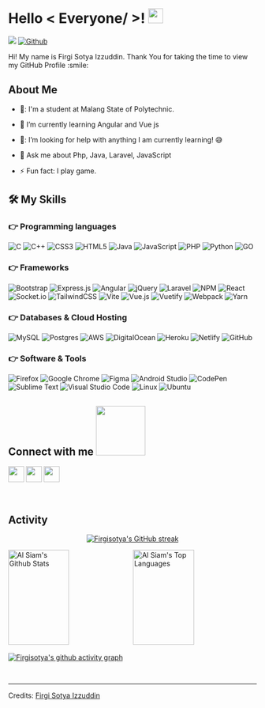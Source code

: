 <h1> Hello < Everyone/ >! <img src = "https://raw.githubusercontent.com/MartinHeinz/MartinHeinz/master/wave.gif" width = 30px> </h1>
<p align='center'>
</p>


![](https://komarev.com/ghpvc/?username=Firgisotya&color=blue)
[![Github](https://img.shields.io/github/followers/Firgisotya?label=Follow&style=social)](https://github.com/Firgisotya)

<div size='20px'> Hi! My name is Firgi Sotya Izzuddin. Thank You for taking the time to view my GitHub Profile :smile: 
</div>

<h2> About Me </h2>



- 🏫: I'm a student at Malang State of Polytechnic.
  
- 🌱 I’m currently learning Angular and Vue js
  
- 🤔: I’m looking for help with anything I am currently learning! 😅
  
- 💬 Ask me about Php, Java, Laravel, JavaScript
  
- ⚡ Fun fact: I play game.

## 🛠️ My Skills

### 👉 Programming languages
  ![C](https://img.shields.io/badge/c-%2300599C.svg?style=for-the-badge&logo=c&logoColor=white) ![C++](https://img.shields.io/badge/c++-%2300599C.svg?style=for-the-badge&logo=c%2B%2B&logoColor=white) ![CSS3](https://img.shields.io/badge/css3-%231572B6.svg?style=for-the-badge&logo=css3&logoColor=white) ![HTML5](https://img.shields.io/badge/html5-%23E34F26.svg?style=for-the-badge&logo=html5&logoColor=white) ![Java](https://img.shields.io/badge/java-%23ED8B00.svg?style=for-the-badge&logo=java&logoColor=white) ![JavaScript](https://img.shields.io/badge/javascript-%23323330.svg?style=for-the-badge&logo=javascript&logoColor=%23F7DF1E) ![PHP](https://img.shields.io/badge/php-%23777BB4.svg?style=for-the-badge&logo=php&logoColor=white) ![Python](https://img.shields.io/badge/python-3670A0?style=for-the-badge&logo=python&logoColor=ffdd54) ![GO](https://img.shields.io/badge/Go-00ADD8?style=for-the-badge&logo=go&logoColor=white)


### 👉 Frameworks
  ![Bootstrap](https://img.shields.io/badge/bootstrap-%23563D7C.svg?style=for-the-badge&logo=bootstrap&logoColor=white) ![Express.js](https://img.shields.io/badge/express.js-%23404d59.svg?style=for-the-badge&logo=express&logoColor=%2361DAFB) ![Angular](https://img.shields.io/badge/angular-%23DD0031.svg?style=for-the-badge&logo=angular&logoColor=white) ![jQuery](https://img.shields.io/badge/jquery-%230769AD.svg?style=for-the-badge&logo=jquery&logoColor=white) ![Laravel](https://img.shields.io/badge/laravel-%23FF2D20.svg?style=for-the-badge&logo=laravel&logoColor=white) ![NPM](https://img.shields.io/badge/NPM-%23000000.svg?style=for-the-badge&logo=npm&logoColor=white) ![React](https://img.shields.io/badge/react-%2320232a.svg?style=for-the-badge&logo=react&logoColor=%2361DAFB) ![Socket.io](https://img.shields.io/badge/Socket.io-black?style=for-the-badge&logo=socket.io&badgeColor=010101) ![TailwindCSS](https://img.shields.io/badge/tailwindcss-%2338B2AC.svg?style=for-the-badge&logo=tailwind-css&logoColor=white) ![Vite](https://img.shields.io/badge/vite-%23646CFF.svg?style=for-the-badge&logo=vite&logoColor=white) ![Vue.js](https://img.shields.io/badge/vuejs-%2335495e.svg?style=for-the-badge&logo=vuedotjs&logoColor=%234FC08D) ![Vuetify](https://img.shields.io/badge/Vuetify-1867C0?style=for-the-badge&logo=vuetify&logoColor=AEDDFF) ![Webpack](https://img.shields.io/badge/webpack-%238DD6F9.svg?style=for-the-badge&logo=webpack&logoColor=black) ![Yarn](https://img.shields.io/badge/yarn-%232C8EBB.svg?style=for-the-badge&logo=yarn&logoColor=white)

### 👉 Databases & Cloud Hosting
  ![MySQL](https://img.shields.io/badge/mysql-%2300f.svg?style=for-the-badge&logo=mysql&logoColor=white) ![Postgres](https://img.shields.io/badge/postgres-%23316192.svg?style=for-the-badge&logo=postgresql&logoColor=white) ![AWS](https://img.shields.io/badge/AWS-%23FF9900.svg?style=for-the-badge&logo=amazon-aws&logoColor=white) ![DigitalOcean](https://img.shields.io/badge/DigitalOcean-%230167ff.svg?style=for-the-badge&logo=digitalOcean&logoColor=white) ![Heroku](https://img.shields.io/badge/heroku-%23430098.svg?style=for-the-badge&logo=heroku&logoColor=white) ![Netlify](https://img.shields.io/badge/netlify-%23000000.svg?style=for-the-badge&logo=netlify&logoColor=#00C7B7) ![GitHub](https://img.shields.io/badge/github-%23121011.svg?style=for-the-badge&logo=github&logoColor=white)


 ### 👉 Software & Tools
 ![Firefox](https://img.shields.io/badge/Firefox-FF7139?style=for-the-badge&logo=Firefox-Browser&logoColor=white) ![Google Chrome](https://img.shields.io/badge/Google%20Chrome-4285F4?style=for-the-badge&logo=GoogleChrome&logoColor=white) ![Figma](https://img.shields.io/badge/figma-%23F24E1E.svg?style=for-the-badge&logo=figma&logoColor=white) ![Android Studio](https://img.shields.io/badge/Android%20Studio-3DDC84.svg?style=for-the-badge&logo=android-studio&logoColor=white) ![CodePen](https://img.shields.io/badge/CodePen-white?style=for-the-badge&logo=codepen&logoColor=black) ![Sublime Text](https://img.shields.io/badge/sublime_text-%23575757.svg?style=for-the-badge&logo=sublime-text&logoColor=important) ![Visual Studio Code](https://img.shields.io/badge/Visual%20Studio%20Code-0078d7.svg?style=for-the-badge&logo=visual-studio-code&logoColor=white) ![Linux](https://img.shields.io/badge/Linux-FCC624?style=for-the-badge&logo=linux&logoColor=black) ![Ubuntu](https://img.shields.io/badge/Ubuntu-E95420?style=for-the-badge&logo=ubuntu&logoColor=white)


<h2> Connect with me <img src='https://raw.githubusercontent.com/ShahriarShafin/ShahriarShafin/main/Assets/handshake.gif' width="100px"> </h2>
<a href = 'https://www.linkedin.com/in/firgi-sotya-izzuddin-348b80221/'> <img width = '32px' align= 'center' src="https://raw.githubusercontent.com/rahulbanerjee26/githubAboutMeGenerator/main/icons/linked-in-alt.svg"/></a> 
<a href = 'https://new-portfolio-mauve.vercel.app/'> <img width = '32px' align= 'center' src="https://raw.githubusercontent.com/rahulbanerjee26/githubAboutMeGenerator/main/icons/portfolio.png"/></a> 
<a href = 'https://www.instagram.com/firgisi'> <img width = '32px' align= 'center' src="https://raw.githubusercontent.com/rahuldkjain/github-profile-readme-generator/master/src/images/icons/Social/instagram.svg"/></a>  
  
<br>
<br>
  <br>
<h2> Activity </h2>
<p align="center">
  <a href="https://github.com/Firgisotya">
    <img src="https://github-readme-streak-stats.herokuapp.com/?user=Firgisotya&theme=tokyonight&hide_border=true" alt="Firgisotya's GitHub streak"/>
  </a>
</p>

<a> 
    <a href="https://github.com/Firgisotya"><img alt="Al Siam's Github Stats" src="https://denvercoder1-github-readme-stats.vercel.app/api?username=Firgisotya&show_icons=true&count_private=true&theme=tokyonight&hide_border=true" height="192px" width="49.5%"/></a>
  <a href="https://github.com/Firgisotya"><img alt="Al Siam's Top Languages" src="https://denvercoder1-github-readme-stats.vercel.app/api/top-langs/?username=Firgisotya&langs_count=8&layout=compact&theme=tokyonight&hide_border=true" height="192px" width="49.5%"/></a>
  <br/>
</a>

[![Firgisotya's github activity graph](https://github-readme-activity-graph.vercel.app/graph?username=Firgisotya&theme=tokyo-night)](https://github.com/Firgisotya/github-readme-activity-graph)





<br>


-----
Credits: [Firgi Sotya Izzuddin](https://github.com/Firgisotya)

